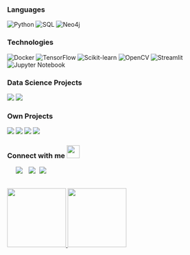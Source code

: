 ### Languages

![Python](https://img.shields.io/badge/-Python-000?&logo=Python)
![SQL](https://img.shields.io/badge/-SQL-000?&logo=MySQL)
![Neo4j](https://img.shields.io/badge/-Neo4j-000?&logo=Neo4j)

### Technologies

![Docker](https://img.shields.io/badge/-Docker-000?&logo=Docker)
![TensorFlow](https://img.shields.io/badge/-TensorFlow-000?&logo=TensorFlow)
![Scikit-learn](https://img.shields.io/badge/-Scikitlearn-000?&logo=Scikitlearn)
![OpenCV](https://img.shields.io/badge/-opencv-000?&logo=opencv)
![Streamlit](https://img.shields.io/badge/-streamlit-000?&logo=streamlit)
![Jupyter Notebook](https://img.shields.io/badge/-JupyterNotebook-000?&logo=JupyterNotebook)

### Data Science Projects

[![](https://img.shields.io/badge/-😀%20Emotion%20Prediction-000)](https://github.com/chandru-g24/Emotion_Prediction)
[![](https://img.shields.io/badge/-🧬%20Pathogen%20Detector-000)](https://github.com/chandru-g24/Pathogen-detector)


### Own Projects

[![](https://img.shields.io/badge/-💊%20Diabetes%20Prediction-000)](https://github.com/chandru-g24/Diabetes-Prediction)
[![](https://img.shields.io/badge/-🧠%20Alzheimer%20Detection-000)](https://github.com/chandru-g24/Alzheimer-detection)
[![](https://img.shields.io/badge/-🔬%20Rextractor-000)](https://github.com/chandru-g24/REXTRACTOR)
[![](https://img.shields.io/badge/-🧬%20PyMLRS-000)](https://github.com/chandru-g24/PyMLRS)


<h3> Connect with me <img src="https://media.giphy.com/media/iY8CRBdQXODJSCERIr/giphy.gif" width="30" height="30" style="margin-right: 50px;"></h3>

<p>
    <div class="icons-social" style="margin-left: 10px;">
        <a style="margin-left: 10px;"  target="_blank" href="https://www.linkedin.com/in/chandru-g24/">
            <img src="https://img.icons8.com/doodle/40/000000/linkedin--v2.png"></a>
        <a style="margin-left: 10px;" target="_blank" href="https://github.com/chandru-g24">
            <img src="https://img.icons8.com/doodle/40/000000/github--v1.png"></a>
        <a style="margin-left: 5px;" target="_blank" href="https://github.com/chandru-g24/Portfolio/blob/main/Resume.pdf">
            <img src="https://img.icons8.com/plasticine/40/000000/resume.png" ></a>
    </div>
</p>

<br>

<a href="https://www.adamalston.com/">
    <img height="137px" src="https://github-readme-stats.vercel.app/api?username=chandru-g24&hide_title=true&hide_border=true&show_icons=true&include_all_commits=true&count_private=true&line_height=21&text_color=000&icon_color=000&bg_color=0,ea6161,ffc64d,fffc4d,52fa5a&theme=graywhite" />
    <!-- wi*quL3fcV -->
    <img height="137px" src="https://github-readme-stats.vercel.app/api/top-langs/?username=chandru-g24&hide=html&hide_title=true&hide_border=true&layout=compact&langs_count=6&exclude_repo=comp426,Redventures-Movie-Quotes&text_color=000&icon_color=fff&bg_color=0,52fa5a,4dfcff,c64dff&theme=graywhite" />
</a>
